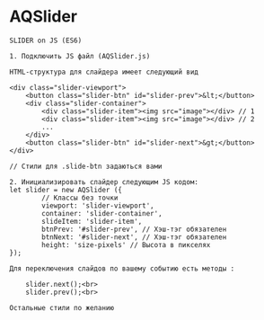 # AQSlider
    SLIDER on JS (ES6)
    
    1. Подключить JS файл (AQSlider.js)
    
    HTML-структура для слайдера имеет следующий вид
    
    <div class="slider-viewport">
        <button class="slider-btn" id="slider-prev">&lt;</button>
        <div class="slider-container">
            <div class="slider-item"><img src="image"></div> // 1
            <div class="slider-item"><img src="image"></div> // 2
            ...
        </div>
        <button class="slider-btn" id="slider-next">&gt;</button>
    </div>
    
    // Стили для .slide-btn задаються вами
    
    2. Инициализировать слайдер следующим JS кодом: 
    let slider = new AQSlider ({
            // Классы без точки
			viewport: 'slider-viewport',
			container: 'slider-container',
			slideItem: 'slider-item',
			btnPrev: '#slider-prev', // Хэш-тэг обязателен
			btnNext: '#slider-next', // Хэш-тэг обязателен
			height: 'size-pixels' // Высота в пикселях
	});
    
    Для переключения слайдов по вашему событию есть методы :
    
        slider.next();<br>
        slider.prev();<br>
        
    Остальные стили по желанию
   
